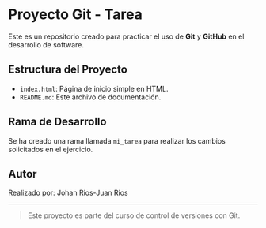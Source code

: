 # Proyecto Git - Tarea

Este es un repositorio creado para practicar el uso de **Git** y **GitHub** en el desarrollo de software.

## Estructura del Proyecto

- `index.html`: Página de inicio simple en HTML.
- `README.md`: Este archivo de documentación.

## Rama de Desarrollo

Se ha creado una rama llamada `mi_tarea` para realizar los cambios solicitados en el ejercicio.

## Autor

Realizado por: Johan Rios-Juan Rios

---

> Este proyecto es parte del curso de control de versiones con Git.
